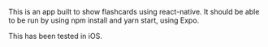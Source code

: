 This is an app built to show flashcards using react-native.
It should be able to be run by using npm install and yarn start, using Expo.

This has been tested in iOS.
